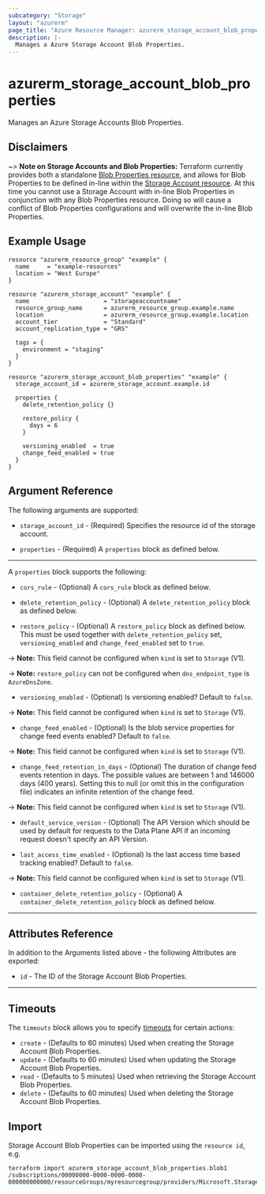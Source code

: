 ```yaml
---
subcategory: "Storage"
layout: "azurerm"
page_title: "Azure Resource Manager: azurerm_storage_account_blob_properties"
description: |-
  Manages a Azure Storage Account Blob Properties.
---
```


# azurerm_storage_account_blob_properties

Manages an Azure Storage Accounts Blob Properties.

## Disclaimers

~> **Note on Storage Accounts and Blob Properties:** Terraform currently provides both a standalone [Blob Properties resource](storage_account_blob_properties.html), and allows for Blob Properties to be defined in-line within the [Storage Account resource](storage_account.html). At this time you cannot use a Storage Account with in-line Blob Properties in conjunction with any Blob Properties resource. Doing so will cause a conflict of Blob Properties configurations and will overwrite the in-line Blob Properties.

## Example Usage

```hcl
resource "azurerm_resource_group" "example" {
  name     = "example-resources"
  location = "West Europe"
}

resource "azurerm_storage_account" "example" {
  name                     = "storageaccountname"
  resource_group_name      = azurerm_resource_group.example.name
  location                 = azurerm_resource_group.example.location
  account_tier             = "Standard"
  account_replication_type = "GRS"

  tags = {
    environment = "staging"
  }
}

resource "azurerm_storage_account_blob_properties" "example" {
  storage_account_id = azurerm_storage_account.example.id

  properties {
    delete_retention_policy {}

    restore_policy {
      days = 6
    }

    versioning_enabled  = true
    change_feed_enabled = true
  }
}
```

## Argument Reference

The following arguments are supported:

* `storage_account_id` - (Required) Specifies the resource id of the storage account.

* `properties` - (Required) A `properties` block as defined below.

---

A `properties` block supports the following:

* `cors_rule` - (Optional) A `cors_rule` block as defined below.

* `delete_retention_policy` - (Optional) A `delete_retention_policy` block as defined below.

* `restore_policy` - (Optional) A `restore_policy` block as defined below. This must be used together with `delete_retention_policy` set, `versioning_enabled` and `change_feed_enabled` set to `true`.

-> **Note:** This field cannot be configured when `kind` is set to `Storage` (V1).

-> **Note:** `restore_policy` can not be configured when `dns_endpoint_type` is `AzureDnsZone`.

* `versioning_enabled` - (Optional) Is versioning enabled? Default to `false`.

-> **Note:** This field cannot be configured when `kind` is set to `Storage` (V1).

* `change_feed_enabled` - (Optional) Is the blob service properties for change feed events enabled? Default to `false`.

-> **Note:** This field cannot be configured when `kind` is set to `Storage` (V1).

* `change_feed_retention_in_days` - (Optional) The duration of change feed events retention in days. The possible values are between 1 and 146000 days (400 years). Setting this to null (or omit this in the configuration file) indicates an infinite retention of the change feed.

-> **Note:** This field cannot be configured when `kind` is set to `Storage` (V1).

* `default_service_version` - (Optional) The API Version which should be used by default for requests to the Data Plane API if an incoming request doesn't specify an API Version.

* `last_access_time_enabled` - (Optional) Is the last access time based tracking enabled? Default to `false`.

-> **Note:** This field cannot be configured when `kind` is set to `Storage` (V1).

* `container_delete_retention_policy` - (Optional) A `container_delete_retention_policy` block as defined below.

---

## Attributes Reference

In addition to the Arguments listed above - the following Attributes are exported:

* `id` - The ID of the Storage Account Blob Properties.

---

## Timeouts

The `timeouts` block allows you to specify [timeouts](https://www.terraform.io/language/resources/syntax#operation-timeouts) for certain actions:

* `create` - (Defaults to 60 minutes) Used when creating the Storage Account Blob Properties.
* `update` - (Defaults to 60 minutes) Used when updating the Storage Account Blob Properties.
* `read` - (Defaults to 5 minutes) Used when retrieving the Storage Account Blob Properties.
* `delete` - (Defaults to 60 minutes) Used when deleting the Storage Account Blob Properties.

## Import

Storage Account Blob Properties can be imported using the `resource id`, e.g.

```shell
terraform import azurerm_storage_account_blob_properties.blob1 /subscriptions/00000000-0000-0000-0000-000000000000/resourceGroups/myresourcegroup/providers/Microsoft.Storage/storageAccounts/myaccount
```
